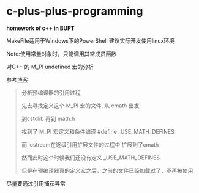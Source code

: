 # c-plus-plus-programming
**homework of c++ in BUPT**

MakeFile适用于Windows下的PowerShell
建议实际开发使用linux环境

Note:使用常量对象时，只能调用其常成员函数 

对C++ 的 M_PI undefined 宏的分析

参考[博客](https://init.blog/1549/)
> 分析预编译器的引用过程
> 
> 先去寻找定义这个 M_PI 宏的文件, 从 cmath 出发, 
> 
> 到cstdlib 再到 math.h
> 
> 找到了 M_PI 宏定义和条件编译 #define _USE_MATH_DEFINES 
> 
> 而 iostream在逐级引用扩展文件的过程中 扩展到了cmath
> 
> 然而此时这个时候我们还没有定义 _USE_MATH_DEFINES 
> 
> 但是在预编译器真的定义宏之后，之前的文件已经加载过了，不再被使用


尽量要通过引用捕获异常
